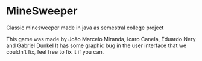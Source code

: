 # MineSweeper
Classic minesweeper made in java as semestral college project

This game was made by João Marcelo Miranda, Icaro Canela, Eduardo Nery and Gabriel Dunkel
It has some graphic bug in the user interface that we couldn't fix, feel free to fix it if you can.


